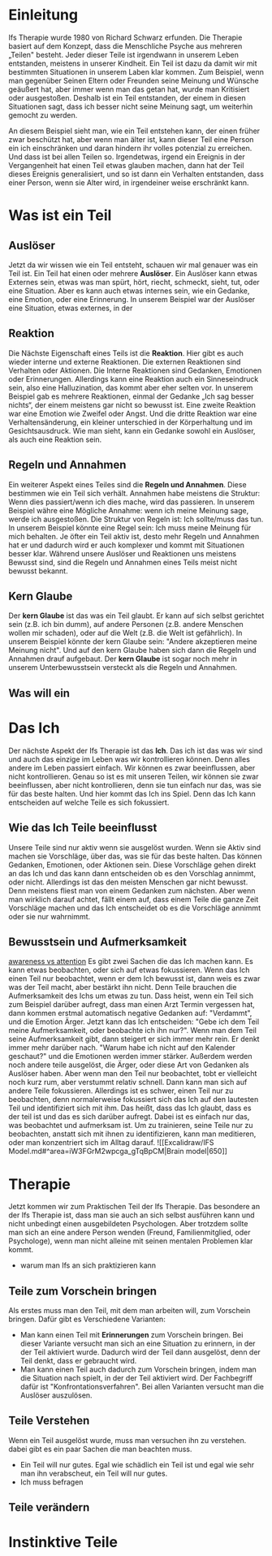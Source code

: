# Einleitung
Ifs Therapie wurde 1980 von Richard Schwarz erfunden. Die Therapie basiert auf dem Konzept, dass die Menschliche Psyche aus mehreren „Teilen" besteht. Jeder dieser Teile ist irgendwann in unserem Leben entstanden, meistens in unserer Kindheit. Ein Teil ist dazu da damit wir mit bestimmten Situationen in unserem Laben klar kommen. Zum Beispiel, wenn man gegenüber Seinen Eltern oder Freunden seine Meinung und Wünsche geäußert hat, aber immer wenn man das getan hat, wurde man Kritisiert oder ausgestoßen. Deshalb ist ein Teil entstanden, der einem in diesen Situationen sagt, dass ich besser nicht seine Meinung sagt, um weiterhin gemocht zu werden.

An diesem Beispiel sieht man, wie ein Teil entstehen kann, der einen früher zwar beschützt hat, aber wenn man älter ist, kann dieser Teil eine Person ein ich einschränken und daran hindern ihr volles potenzial zu erreichen.
Und dass ist bei allen Teilen so. Irgendetwas, irgend ein Ereignis in der Vergangenheit hat einen Teil etwas glauben machen, dann hat der Teil dieses Ereignis generalisiert, und so ist dann ein Verhalten entstanden, dass einer Person, wenn sie Alter wird, in irgendeiner weise erschränkt kann.
# Was ist ein Teil
## Auslöser
Jetzt da wir wissen wie ein Teil entsteht, schauen wir mal genauer was ein Teil ist. Ein Teil hat einen oder mehrere **Auslöser**. Ein Auslöser kann etwas Externes sein, etwas was man spürt, hört, riecht, schmeckt, sieht, tut, oder eine Situation. Aber es kann auch etwas internes sein, wie ein Gedanke, eine Emotion, oder eine Erinnerung. In unserem Beispiel war der Auslöser eine Situation, etwas externes, in der
## Reaktion
Die Nächste Eigenschaft eines Teils ist die **Reaktion**. Hier gibt es auch wieder interne und externe Reaktionen. Die externen Reaktionen sind Verhalten oder Aktionen. Die Interne Reaktionen sind Gedanken, Emotionen oder Erinnerungen. Allerdings kann eine Reaktion auch ein Sinneseindruck sein, also eine Halluzination, das kommt aber eher selten vor. In unserem Beispiel gab es mehrere Reaktionen, einmal der Gedanke „Ich sag besser nichts“, der einem meistens gar nicht so bewusst ist. Eine zweite Reaktion war eine Emotion wie Zweifel oder Angst. Und die dritte Reaktion war eine Verhaltensänderung, ein kleiner unterschied in der Körperhaltung und im Gesichtsausdruck. Wie man sieht, kann ein Gedanke sowohl ein Auslöser, als auch eine Reaktion sein.
## Regeln und Annahmen
Ein weiterer Aspekt eines Teiles sind die **Regeln und Annahmen**. Diese bestimmen wie ein Teil sich verhält. Annahmen habe meistens die Struktur: Wenn dies passiert/wenn ich dies mache, wird das passieren. In unserem Beispiel währe eine Mögliche Annahme: wenn ich meine Meinung sage, werde ich ausgestoßen. 
Die Struktur von Regeln ist: Ich sollte/muss das tun. In unserem Beispiel könnte eine Regel sein: Ich muss meine Meinung für mich behalten.
Je öfter ein Teil aktiv ist, desto mehr Regeln und Annahmen hat er und dadurch wird er auch komplexer und kommt mit Situationen besser klar. Während unsere Auslöser und Reaktionen uns meistens Bewusst sind, sind die Regeln und Annahmen eines Teils meist nicht bewusst bekannt. 
## Kern Glaube
Der **kern Glaube** ist das was ein Teil glaubt. Er kann auf sich selbst gerichtet sein (z.B. ich bin dumm), auf andere Personen (z.B. andere Menschen wollen mir schaden), oder auf die Welt (z.B. die Welt ist gefährlich). In unserem Beispiel könnte der kern Glaube sein: "Andere akzeptieren meine Meinung nicht". Und auf den kern Glaube haben sich dann die Regeln und Annahmen drauf aufgebaut. Der **kern Glaube** ist sogar noch mehr in unserem Unterbewusstsein versteckt als die Regeln und Annahmen.
## Was will ein 
# Das Ich
Der nächste Aspekt der Ifs Therapie ist das **Ich**. Das ich ist das was wir sind und auch das einzige im Leben was wir kontrollieren können. Denn alles andere im Leben passiert einfach. Wir können es zwar beeinflussen, aber nicht kontrollieren. Genau so ist es mit unseren Teilen, wir können sie zwar beeinflussen, aber nicht kontrollieren, denn sie tun einfach nur das, was sie für das beste halten. 
Und hier kommt das Ich ins Spiel. Denn das Ich kann entscheiden auf welche Teile es sich fokussiert.
## Wie das Ich Teile beeinflusst
Unsere Teile sind nur aktiv wenn sie ausgelöst wurden. Wenn sie Aktiv sind machen sie Vorschläge, über das, was sie für das beste halten. Das können Gedanken, Emotionen, oder Aktionen sein. Diese Vorschläge gehen direkt an das Ich und das kann dann entscheiden ob es den Vorschlag annimmt, oder nicht. Allerdings ist das den meisten Menschen gar nicht bewusst. Denn meistens fliest man von einem Gedanken zum nächsten. Aber wenn man wirklich darauf achtet, fällt einem auf, dass einem Teile die ganze Zeit Vorschläge machen und das Ich entscheidet ob es die Vorschläge annimmt oder sie nur wahrnimmt.
## Bewusstsein und Aufmerksamkeit
[awareness vs attention](https://www.youtube.com/watch?v=_P-szUcfbMc&pp=ygUnYXdhcmVuZXNzIHZzIGNvbnNjaW91c25lc3MgcnVwZXJ0IHNwaXJh)
Es gibt zwei Sachen die das Ich machen kann. Es kann etwas beobachten, oder sich auf etwas fokussieren. Wenn das Ich einen Teil nur beobachtet, wenn er dem Ich bewusst ist, dann weis es zwar was der Teil macht, aber bestärkt ihn nicht. Denn Teile brauchen die Aufmerksamkeit des Ichs um etwas zu tun. 
Dass heist, wenn ein Teil sich zum Beispiel darüber aufregt, dass man einen Arzt Termin vergessen hat, dann kommen erstmal automatisch negative Gedanken auf: "Verdammt", und die Emotion Ärger. Jetzt kann das Ich entscheiden: "Gebe ich dem Teil meine Aufmerksamkeit, oder beobachte ich ihn nur?".  Wenn man dem Teil seine Aufmerksamkeit gibt, dann steigert er sich immer mehr rein. Er denkt immer mehr darüber nach. "Warum habe ich nicht auf den Kalender geschaut?" und die Emotionen werden immer stärker. Außerdem werden noch andere teile ausgelöst, die Ärger, oder diese Art von Gedanken als Auslöser haben. Aber wenn man den Teil nur beobachtet, tobt er vielleicht noch kurz rum, aber verstummt relativ schnell. Dann kann man sich auf andere Teile fokussieren. 
Allerdings ist es schwer, einen Teil nur zu beobachten, denn normalerweise fokussiert sich das Ich auf den lautesten Teil und identifiziert sich mit ihm. Das heißt, dass das Ich glaubt, dass es der teil ist und das es sich darüber aufregt. Dabei ist es einfach nur das, was beobachtet und aufmerksam ist.
Um zu trainieren, seine Teile nur zu beobachten, anstatt sich mit ihnen zu identifizieren, kann man meditieren, oder man konzentriert sich im Alltag darauf.
![[Excalidraw/IFS Model.md#^area=iW3FGrM2wpcga_gTqBpCM|Brain model|650]]
 
# Therapie
Jetzt kommen wir zum Praktischen Teil der Ifs Therapie. Das besondere an der Ifs Therapie ist, dass man sie auch an sich selbst ausführen kann und nicht unbedingt einen ausgebildeten Psychologen. Aber trotzdem sollte man sich an eine andere Person wenden (Freund, Familienmitglied, oder Psychologe), wenn man nicht alleine mit seinen mentalen Problemen klar kommt. 
- warum man Ifs an sich praktizieren kann
## Teile zum Vorschein bringen
Als erstes muss man den Teil, mit dem man arbeiten will, zum Vorschein bringen. Dafür gibt es Verschiedene Varianten:
- Man kann einen Teil mit **Erinnerungen** zum Vorschein bringen. Bei dieser Variante versucht man sich an eine Situation zu erinnern, in der der Teil aktiviert wurde. Dadurch wird der Teil dann ausgelöst, denn der Teil denkt, dass er gebraucht wird.
- Man kann einen Teil auch dadurch zum Vorschein bringen, indem man die Situation nach spielt, in der der Teil aktiviert wird. Der Fachbegriff dafür ist "Konfrontationsverfahren".
Bei allen Varianten versucht man die Auslöser auszulösen.
## Teile Verstehen
Wenn ein Teil ausgelöst wurde, muss man versuchen ihn zu verstehen. dabei gibt es ein paar Sachen die man beachten muss.
- Ein Teil will nur gutes. Egal wie schädlich ein Teil ist und egal wie sehr man ihn verabscheut, ein Teil will nur gutes. 
- Ich muss befragen


## Teile verändern
# Instinktive Teile